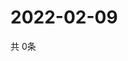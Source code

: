 # 2022-02-09
  共 0条

  <!-- BEGIN -->
  <!-- 最后更新时间Wed Feb 09 2022 14:03:00 GMT+0000 (Coordinated Universal Time) -->
  
  <!-- END -->
  
  